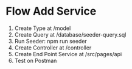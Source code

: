 # Flow Add Service

1. Create Type at /model
2. Create Query at /database/seeder-query.sql
3. Run Seeder: npm run seeder
4. Create Controller at /controller
5. Create End Point Service at /src/pages/api
6. Test on Postman
